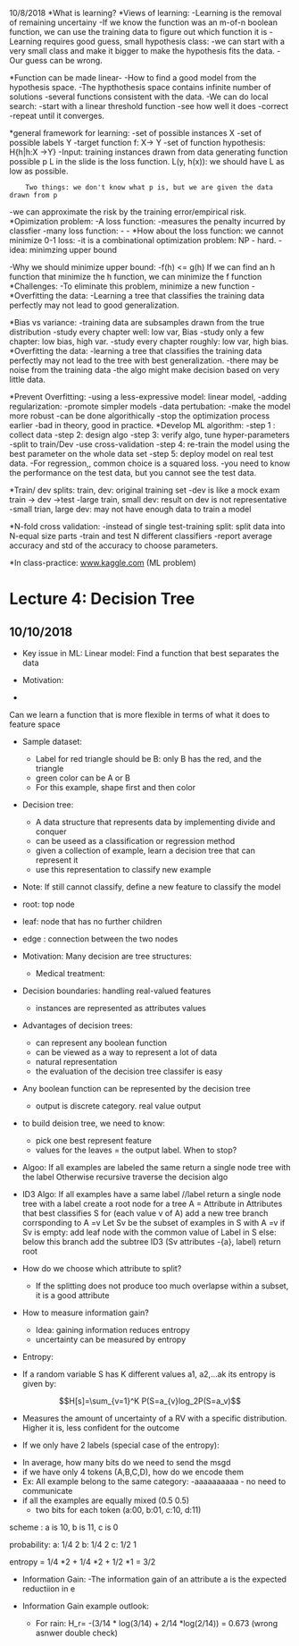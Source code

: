 10/8/2018
*What is learning?
*Views of learning:
    -Learning is the removal of remaining uncertainy
        -If we know the function was an m-of-n boolean function, we can use the training data to figure out which function it is
    -Learning requires good guess, small hypothesis class:
        -we can start with a very small class and make it bigger to make the hypothesis fits the data.
    -Our guess can be wrong.

*Function can be made linear-
    -How to find a good model from the hypothesis space.
    -The hypthothesis space contains infinite number of solutions
    -several functions consistent with the data.
    -We can do local search:
        -start with a linear threshold function
        -see how well it does
        -correct
        -repeat until it converges.

*general framework for learning:
    -set of possible instances X
    -set of possible labels Y
    -target function f: X-> Y
    -set of function hypothesis: H{h|h:X ->Y}
    -Input: training instances drawn from data generating function possible p
        L in the slide is the loss function. L(y, h(x)): we should have L as low as possible.

        Two things: we don't know what p is, but we are given the data drawn from p
-we can approximate the risk by the training error/empirical risk.
*Opimization problem:
    -A loss function:
        -measures the penalty incurred by classfier 
    -many loss function:
        -
        -
*How about the loss function:
    we cannot minimize 0-1 loss:
        -it is a combinational optimization problem: NP - hard.
    -idea: minimzing upper bound

-Why we should minimize upper bound:
    -f(h) <= g(h)
    If we can find an h function that minimize the h function, we can minimize the f function
*Challenges:
    -To eliminate this problem, minimize a new function -
*Overfitting the data:
    -Learning a tree that classifies the training data perfectly may not lead to good generalization.

*Bias vs variance:
    -training data are subsamples drawn from the true distribution
    -study every chapter well: low var, Bias
    -study only a few chapter: low bias, high var.
    -study every chapter roughly: low var, high bias.
*Overfitting the data:
    -learning a tree that classifies the training data perfectly may not lead to the tree with best generalization.
    -there may be noise from the training data
    -the algo might make decision based on very little data.

*Prevent Overfitting:
    -using a less-expressive model: linear model,
    -adding regularization:
        -promote simpler models
    -data pertubation:
        -make the model more robust
        -can be done algorithically
    -stop the optimization process earlier
        -bad in theory, good in practice.
*Develop ML algorithm:
    -step 1 : collect data
    -step 2: design algo
    -step 3: verify algo, tune hyper-parameters
        -split to train/Dev
        -use cross-validation
    -step 4: re-train the model using the best parameter on the whole data set
    -step 5: deploy model on real test data.
-For regression,, common choice is a squared loss.
-you need to know the performance on the test data, but you cannot see the test data.

*Train/ dev splits:
    train, dev: original training set
    -dev is like a mock exam
    train -> dev ->test
-large train, small dev: result on dev is not representative
-small trian, large dev: may not have enough data to train a model

*N-fold cross validation:
    -instead of single test-training split:
        split data into N-equal size parts
    -train and test N different classifiers
    -report average accuracy and std of the accuracy to choose parameters.

*In class-practice:
www.kaggle.com (ML problem)

# Lecture 4: Decision Tree
## 10/10/2018
* Key issue in ML:
Linear model: Find a function that best separates the data

* Motivation:
- 
Can we learn a function that is more flexible in terms of what it does to feature space

* Sample dataset:
    - Label for red triangle should be B: only B has the red, and the triangle
    - green color can be A or B
    - For this example, shape first and then color

* Decision tree:
    - A data structure that represents data by implementing divide and conquer
    - can be useed as a classification or regression method
    - given a collection of example, learn a decision tree that can represent it
    - use this representation to classify new example
* Note: If still cannot classify, define a new feature to classify the model

* root: top node
* leaf: node that has no further children
* edge : connection between the two nodes

* Motivation: Many decision are tree structures:
    - Medical treatment:
* Decision boundaries: handling real-valued features
    - instances are represented as attributes values

* Advantages of decision trees:
    - can represent any boolean function
    - can be viewed as a way to represent a lot of data
    - natural representation
    - the evaluation of the decision tree classifer is easy

* Any boolean function can be represented by the decision tree
    - output is discrete category. real value output 

* to build deision tree, we need to know:
    - pick one best represent feature
    - values for the leaves = the output label. When to stop? 

* Algoo:
    If all examples are labeled the same
        return a single node tree with the label
    Otherwise
        recursive traverse the decision algo

* ID3 Algo:
If all examples have a same label //label
    return a single node tree with a label
create a root node for a tree
    A = Attribute in Attributes that best classifies S
for (each value v of A)
    add a new tree branch corrsponding to A =v
    Let Sv be the subset of examples in S with A =v
    if Sv is empty:
        add leaf node with the common value of Label in S
    else:
        below this branch add the subtree
        ID3 (Sv attributes -{a}, label)
return root


* How do we choose which attribute to split?
    - If the splitting does not produce too much overlapse within a subset, it is a good attribute
* How to measure information gain?
    - Idea: gaining information reduces entropy
    - uncertainty can be measured by entropy
* Entropy:
* If a random variable S has K different values a1, a2,...ak its entropy is given by:

$$H[s]=\sum_{v=1}^K P(S=a_{v}log_2P(S=a_v)$$

* Measures the amount of uncertainty of a RV with a specific distribution. Higher it is, less confident for the outcome

* If we only have 2 labels (special case of the entropy):

- In average, how many bits do we need to send the msgd
- if we have only 4 tokens (A,B,C,D), how do we encode them
- Ex: All example belong to the same category:
    -aaaaaaaaaa
        - no need to communicate
- if all the examples are equally mixed (0.5 0.5)
    - two bits for each token (a:00, b:01, c:10, d:11)

scheme : a is 10, b is 11, c is 0

probability:
a: 1/4  2
b: 1/4  2
c: 1/2  1

entropy = 1/4 *2 + 1/4 *2 + 1/2 *1 = 3/2


* Information Gain:
    -The information gain of an attribute a is the expected reductiion in e

* Information Gain example outlook:
    -   For rain: H_r= -(3/14 * log(3/14) + 2/14 *log(2/14)) = 0.673 (wrong asnwer double check)
